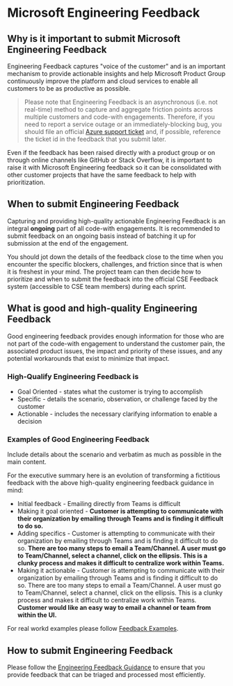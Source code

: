 # Microsoft Engineering Feedback

## Why is it important to submit Microsoft Engineering Feedback

Engineering Feedback captures "voice of the customer" and is an important mechanism to provide actionable insights and help Microsoft Product Group continuously improve the platform and cloud services to enable all customers to be as productive as possible.

> Please note that Engineering Feedback is an asynchronous (i.e. not real-time) method to capture and aggregate friction points across multiple customers and code-with engagements. Therefore, if you need to report a service outage or an immediately-blocking bug, you should file an official [Azure support ticket](https://azure.microsoft.com/en-us/support/create-ticket/) and, if possible, reference the ticket id in the feedback that you submit later.

Even if the feedback has been raised directly with a product group or on through online channels like GitHub or Stack Overflow, it is important to raise it with Microsoft Engineering feedback so it can be consolidated with other customer projects that have the same feedback to help with prioritization.

## When to submit Engineering Feedback

Capturing and providing high-quality actionable Engineering Feedback is an integral **ongoing** part of all code-with engagements. It is recommended to submit feedback on an ongoing basis instead of batching it up for submission at the end of the engagement.

You should jot down the details of the feedback close to the time when you encounter the specific blockers, challenges, and friction since that is when it is freshest in your mind. The project team can then decide how to prioritize and when to submit the feedback into the official CSE Feedback system (accessible to CSE team members) during each sprint.

## What is good and high-quality Engineering Feedback

Good engineering feedback provides enough information for those who are not part of the code-with engagement to understand the customer pain, the associated product issues, the impact and priority of these issues, and any potential workarounds that exist to minimize that impact.

### High-Qualify Engineering Feedback is

* Goal Oriented - states what the customer is trying to accomplish
* Specific - details the scenario, observation, or challenge faced by the customer
* Actionable - includes the necessary clarifying information to enable a decision

### Examples of Good Engineering Feedback

Include details about the scenario and verbatim as much as possible in the main content.

For the executive summary here is an evolution of transforming a fictitious feedback with the above high-quality engineering feedback guidance in mind:

* Initial feedback - Emailing directly from Teams is difficult
* Making it goal oriented - **Customer is attempting to communicate with their organization by emailing through Teams and is finding it difficult to do so.**
* Adding specifics - Customer is attempting to communicate with their organization by emailing through Teams and is finding it difficult to do so. **There are too many steps to email a Team/Channel. A user must go to Team/Channel, select a channel, click on the ellipsis. This is a clunky process and makes it difficult to centralize work within Teams.**
* Making it actionable - Customer is attempting to communicate with their organization by emailing through Teams and is finding it difficult to do so. There are too many steps to email a Team/Channel. A user must go to Team/Channel, select a channel, click on the ellipsis. This is a clunky process and makes it difficult to centralize work within Teams. **Customer would like an easy way to email a channel or team from within the UI.**

For real workd examples please follow [Feedback Examples](feedback-examples.md).

## How to submit Engineering Feedback

Please follow the [Engineering Feedback Guidance](feedback-guidance.md) to ensure that you provide feedback that can be triaged and processed most efficiently.
